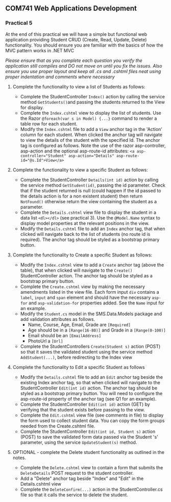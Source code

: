 ## COM741 Web Applications Development

### Practical 5

At the end of this practical we will have a simple but functional web application providing Student CRUD (Create, Read, Update, Delete) functionality. You should ensure you are familiar with the basics of how the MVC pattern works in .NET MVC

*Please ensure that as you complete each question you verify the application still compiles and DO not move on until you fix the issues. Also ensure you use proper layout and keep all .cs and .cshtml files neat using proper indentation and comments where necessary*

1. Complete the functionality to view a list of Students as follows:
    - Complete the StudentController ```Index()``` action by calling the service method ```GetStudents()```and passing the students returned to the View for display. 
    - Complete the ```Index.cshtml``` view to display the list of students. Use the Razor ```@foreach(var s in Model) {...}``` command to render a table row for each student.
    - Modify the ```Index.cshtml``` file to add a ```View``` anchor tag in the 'Action' column for each student. When clicked the anchor tag will navigate to view the details of the student with the specified Id. The anchor tag is configured as follows. Note the use of the razor asp-controller, asp-action and the optional asp-route-id attributes: ```<a asp-controller="Student" asp-action="Details" asp-route-id="@s.Id">View</a>```
  
2. Complete the functionality to view a specific Student as follows:
    - Complete the StudentController ```Details(int id)``` action by calling the service method ```GetStudent(id)```, passing the id parameter. Check that if the student returned is null (could happen if the id passed to the details action is for a non existent student) then return ```NotFound()``` otherwise return the view containing the student as a parameter.
    -  Complete the ```Details.cshtml``` view file to display the student in a data list ```<dl></dl>``` (see practical 3). Use the ```@Model.Name``` syntax to display model properties at the relevant positions in the view.
    - Modify the ```Details.cshtml``` file to add an ```Index``` anchor tag, that when clicked will navigate back to the list of students (no route id is required). The anchor tag should be styled as a bootstrap primary button.
 
3. Complete the functionality to Create a specific Student as follows:
    - Modify the ```Index.cshtml``` view to add a ```Create``` anchor tag (above the table), that when clicked will navigate to the ```Create()``` StudentController action. The anchor tag should be styled as a bootstrap primary button. 
    - Complete the ```Create.cshtml``` view by making the necessary amendments listed in the view file. Each form input ```div``` contains a ```label```, ```input``` and ```span``` element and should have the necessary ```asp-for``` and ```asp-validation-for``` properties added. See the ```Name``` input for an example.
    - Modify the ```Student.cs``` model in the SMS.Data.Models package and add validation attributes as follows. 
        - Name, Course, Age, Email, Grade are ```[Required]```
        - Age should be in a ```[Range(16-80)]``` and Grade in a ```[Range(0-100)]``` 
        - Email should be an ```[EmailAddress]```
        - PhotoUrl a ```[Url]```
    - Complete the StudentControllers  ```Create(Student s)``` action (POST) so that it saves the validated student using the service method ```AddStudent(...)```, before redirecting to the Index view

4. Complete the functionality to Edit a specific Student as follows
    - Modify the ```Details.cshtml``` file to add an ```Edit``` anchor tag beside the existing Index anchor tag, so that when clicked will navigate to the StudentController ```Edit(int id)``` action. The anchor tag should be styled as a bootstrap primary button. You will need to configure the asp-route-id property of the anchor tag (see Q1 for an example).
    - Complete the StudentController ```Edit(int id)``` action (GET) by verifying that the student exists before passing to the view.
    - Complete the ```Edit.cshtml``` view file (see comments in file) to display the form used to collect student data. You can copy the form groups needed from the Create.cshtml file.
    - Complete the StudentController ```Edit(int id, Student s)``` action (POST) to save the validated form data passed via the Student 's' parameter, using the service ```UpdateStudent(s)``` method.

5. OPTIONAL - complete the Delete student functionality as outlined in the notes. 
    - Complete the ```Delete.cshtml``` view to contain a form that submits the ```DeleteDetails``` POST request to the student controller.
    - Add a "Delete" anchor tag beside "Index" and "Edit" in the Details.cshtml view
    - Complete the ```DeleteConfirm(...)``` action in the StudentController.cs file so that it calls the service to delete the student. 
